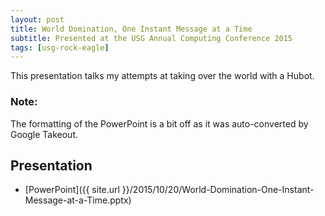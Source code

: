 ```yaml
---
layout: post
title: World Domination, One Instant Message at a Time
subtitle: Presented at the USG Annual Computing Conference 2015
tags: [usg-rock-eagle]
---
```


This presentation talks my attempts at taking over the world with a Hubot.

### Note:

The formatting of the PowerPoint is a bit off as it was
auto-converted by Google Takeout.

## Presentation

* [PowerPoint]({{ site.url }}/2015/10/20/World-Domination-One-Instant-Message-at-a-Time.pptx)
